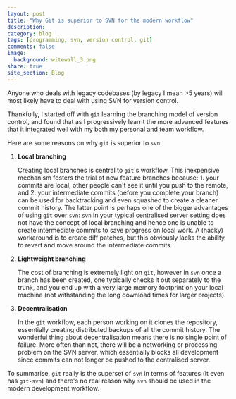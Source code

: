 ```yaml
---
layout: post
title: "Why Git is superior to SVN for the modern workflow"
description:
category: blog
tags: [programming, svn, version control, git]
comments: false
image:
  background: witewall_3.png
share: true
site_section: Blog
---
```


Anyone who deals with legacy codebases (by legacy I mean >5 years) will most likely have to deal with using SVN for version control.

Thankfully, I started off with `git` learning the branching model of version control, and found that as I progressively learnt the more advanced features that it integrated well with my both my personal and team workflow.

Here are some reasons on why `git` is superior to `svn`:

1. **Local branching**

    Creating local branches is central to `git`'s workflow.
    This inexpensive mechanism fosters the trial of new feature branches because: 1. your commits are local, other people can't see it until you push to the remote, and 2. your intermediate commits (before you complete your branch) can be used for backtracking and even squashed to create a cleaner commit history.
    The latter point is perhaps one of the bigger advantages of using `git` over `svn`: `svn` in your typical centralised server setting does not have the concept of local branching and hence one is unable to create intermediate commits to save progress on local work. A (hacky) workaround is to create diff patches, but this obviously lacks the ability to revert and move around the intermediate commits.

2. **Lightweight branching**

    The cost of branching is extremely light on `git`, however in `svn` once a branch has been created, one typically checks it out separately to the trunk, and you end up with a very large memory footprint on your local machine (not withstanding the long download times for larger projects). 

3. **Decentralisation**

   In the `git` workflow, each person working on it clones the repository, essentially creating distributed backups of all the commit history.
   The wonderful thing about decentralisation means there is no single point of failure. 
   More often than not, there will be a networking or processing problem on the SVN server, which essentially blocks all development since commits can not longer be pushed to the centralised server.

To summarise, `git` really is the superset of `svn` in terms of features (it even has `git-svn`) and there's no real reason why `svn` should be used in the modern development workflow.
